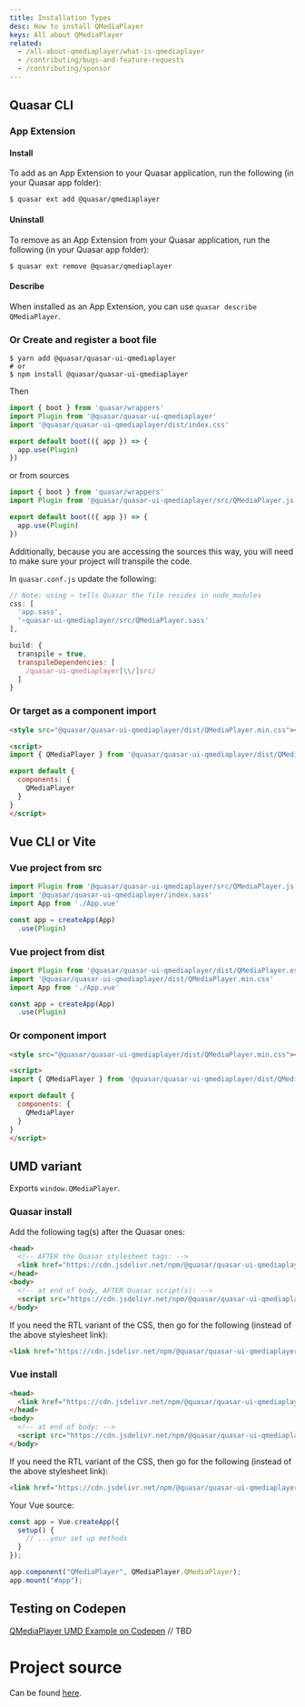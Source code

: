 ```yaml
---
title: Installation Types
desc: How to install QMediaPlayer
keys: All about QMediaPlayer
related:
  - /all-about-qmediaplayer/what-is-qmediaplayer
  - /contributing/bugs-and-feature-requests
  - /contributing/sponsor
---
```

## Quasar CLI

### App Extension

#### Install

To add as an App Extension to your Quasar application, run the following (in your Quasar app folder):
```
$ quasar ext add @quasar/qmediaplayer
```

#### Uninstall

To remove as an App Extension from your Quasar application, run the following (in your Quasar app folder):
```
$ quasar ext remove @quasar/qmediaplayer
```

#### Describe
When installed as an App Extension, you can use `quasar describe QMediaPlayer`.


### Or Create and register a boot file

```
$ yarn add @quasar/quasar-ui-qmediaplayer
# or
$ npm install @quasar/quasar-ui-qmediaplayer
```

Then

```js
import { boot } from 'quasar/wrappers'
import Plugin from '@quasar/quasar-ui-qmediaplayer'
import '@quasar/quasar-ui-qmediaplayer/dist/index.css'

export default boot(({ app }) => {
  app.use(Plugin)
})
```

or from sources

```js
import { boot } from 'quasar/wrappers'
import Plugin from '@quasar/quasar-ui-qmediaplayer/src/QMediaPlayer.js'

export default boot(({ app }) => {
  app.use(Plugin)
})
```

Additionally, because you are accessing the sources this way, you will need to make sure your project will transpile the code.

In `quasar.conf.js` update the following:
```js
// Note: using ~ tells Quasar the file resides in node_modules
css: [
  'app.sass',
  '~quasar-ui-qmediaplayer/src/QMediaPlayer.sass'
],

build: {
  transpile = true,
  transpileDependencies: [
    /quasar-ui-qmediaplayer[\\/]src/
  ]
}
```

### Or target as a component import

```html
<style src="@quasar/quasar-ui-qmediaplayer/dist/QMediaPlayer.min.css"></style>

<script>
import { QMediaPlayer } from '@quasar/quasar-ui-qmediaplayer/dist/QMediaPlayer.esm.js'

export default {
  components: {
    QMediaPlayer
  }
}
</script>
```

## Vue CLI or Vite
### Vue project from src

```js
import Plugin from '@quasar/quasar-ui-qmediaplayer/src/QMediaPlayer.js'
import '@quasar/quasar-ui-qmediaplayer/index.sass'
import App from './App.vue'

const app = createApp(App)
  .use(Plugin)
```

### Vue project from dist

```js
import Plugin from '@quasar/quasar-ui-qmediaplayer/dist/QMediaPlayer.esm.js'
import '@quasar/quasar-ui-qmediaplayer/dist/QMediaPlayer.min.css'
import App from './App.vue'

const app = createApp(App)
  .use(Plugin)
```

### Or component import

```html
<style src="@quasar/quasar-ui-qmediaplayer/dist/QMediaPlayer.min.css"></style>

<script>
import { QMediaPlayer } from '@quasar/quasar-ui-qmediaplayer/dist/QMediaPlayer.esm.js'

export default {
  components: {
    QMediaPlayer
  }
}
</script>
```

## UMD variant

Exports `window.QMediaPlayer`.

### Quasar install

Add the following tag(s) after the Quasar ones:

```html
<head>
  <!-- AFTER the Quasar stylesheet tags: -->
  <link href="https://cdn.jsdelivr.net/npm/@quasar/quasar-ui-qmediaplayer@next/dist/QMediaPlayer.min.css" rel="stylesheet" type="text/css">
</head>
<body>
  <!-- at end of body, AFTER Quasar script(s): -->
  <script src="https://cdn.jsdelivr.net/npm/@quasar/quasar-ui-qmediaplayer@next/dist/QMediaPlayer.umd.min.js"></script>
</body>
```
If you need the RTL variant of the CSS, then go for the following (instead of the above stylesheet link):
```html
<link href="https://cdn.jsdelivr.net/npm/@quasar/quasar-ui-qmediaplayer@next/dist/QMediaPlayer.rtl.min.css" rel="stylesheet" type="text/css">
```

### Vue install

```html
<head>
  <link href="https://cdn.jsdelivr.net/npm/@quasar/quasar-ui-qmediaplayer@next/dist/QMediaPlayer.min.css" rel="stylesheet" type="text/css">
</head>
<body>
  <!-- at end of body: -->
  <script src="https://cdn.jsdelivr.net/npm/@quasar/quasar-ui-qmediaplayer@next/dist/QMediaPlayer.umd.min.js"></script>
</body>
```
If you need the RTL variant of the CSS, then go for the following (instead of the above stylesheet link):
```html
<link href="https://cdn.jsdelivr.net/npm/@quasar/quasar-ui-qmediaplayer@next/dist/QMediaPlayer.rtl.min.css" rel="stylesheet" type="text/css">
```

Your Vue source:
```js
const app = Vue.createApp({
  setup() {
    // ...your set up methods
  }
});

app.component("QMediaPlayer", QMediaPlayer.QMediaPlayer);
app.mount("#app");
```


## Testing on Codepen
[QMediaPlayer UMD Example on Codepen](https://codepen.io/Hawkeye64/pen/ZEemBjm) // TBD

# Project source
Can be found [here](https://github.com/quasarframework/quasar-ui-qmediaplayer/tree/next).
